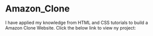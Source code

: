 # Amazon_Clone
I have applied my knowledge from HTML and CSS tutorials to build a Amazon Clone Website.
Click the below link to view ny project:
